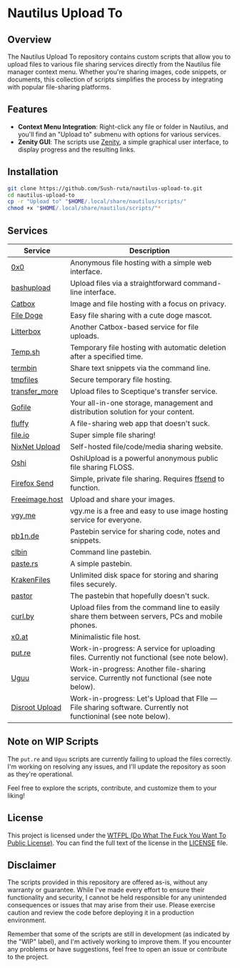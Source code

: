 Nautilus Upload To
==================

Overview
--------

The Nautilus Upload To repository contains custom scripts that allow you to upload files to various file sharing services directly from the Nautilus file manager context menu. Whether you're sharing images, code snippets, or documents, this collection of scripts simplifies the process by integrating with popular file-sharing platforms.

Features
--------

-   **Context Menu Integration**: Right-click any file or folder in Nautilus, and you'll find an "Upload to" submenu with options for various services.
-   **Zenity GUI**: The scripts use [Zenity](https://help.gnome.org/users/zenity/stable/), a simple graphical user interface, to display progress and the resulting links.

Installation
------------

```bash
git clone https://github.com/Sush-ruta/nautilus-upload-to.git
cd nautilus-upload-to
cp -r "Upload to" "$HOME/.local/share/nautilus/scripts/"
chmod +x "$HOME/.local/share/nautilus/scripts/"*
```

Services
--------

| Service | Description |
| --- | --- |
| [0x0](https://0x0.st/) | Anonymous file hosting with a simple web interface. |
| [bashupload](https://bashupload.com/) | Upload files via a straightforward command-line interface. |
| [Catbox](https://catbox.moe/) | Image and file hosting with a focus on privacy. |
| [File Doge](https://filedoge.com/) | Easy file sharing with a cute doge mascot. |
| [Litterbox](https://litterbox.catbox.moe/) | Another Catbox-based service for file uploads. |
| [Temp.sh](https://temp.sh/) | Temporary file hosting with automatic deletion after a specified time. |
| [termbin](https://termbin.com/) | Share text snippets via the command line. |
| [tmpfiles](https://tmpfiles.org/) | Secure temporary file hosting. |
| [transfer_more](https://up.sceptique.eu/) | Upload files to Sceptique's transfer service. |
| [Gofile](https://gofile.io/) | Your all-in-one storage, management and distribution solution for your content. |
| [fluffy](https://fluffy.cc/) | A file-sharing web app that doesn't suck. |
| [file.io](https://www.file.io/) | Super simple file sharing! |
| [NixNet Upload](https://up.nixnet.services/) | Self-hosted file/code/media sharing website. |
| [Oshi](https://oshi.at/) | OshiUpload is a powerful anonymous public file sharing FLOSS. |
| [Firefox Send](https://send.vis.ee/) | Simple, private file sharing. Requires [ffsend](https://github.com/timvisee/ffsend) to function. |
| [Freeimage.host](https://freeimage.host/) | Upload and share your images. |
| [vgy.me](https://vgy.me/) | vgy.me is a free and easy to use image hosting service for everyone. |
| [pb1n.de](http://pb1n.de/) | Pastebin service for sharing code, notes and snippets. |
| [clbin](https://clbin.com/) | Command line pastebin. |
| [paste.rs](https://paste.rs/) | A simple pastebin. |
| [KrakenFiles](https://krakenfiles.com/) | Unlimited disk space for storing and sharing files securely. |
| [pastor](https://c-v.sh/) | The pastebin that hopefully doesn't suck. |
| [curl.by](https://curl.by/) | Upload files from the command line to easily share them between servers, PCs and mobile phones. |
| [x0.at](https://x0.at/) | Minimalistic file host. |
| [put.re](https://put.re/) | Work-in-progress: A service for uploading files. Currently not functional (see note below). |
| [Uguu](https://uguu.se/) | Work-in-progress: Another file-sharing service. Currently not functional (see note below). |
| [Disroot Upload](https://upload.disroot.org/) | Work-in-progress: Let's Upload that FIle — File sharing software. Currently not functioninal (see note below). |

Note on WIP Scripts
-------------------

The `put.re` and `Uguu` scripts are currently failing to upload the files correctly. I'm working on resolving any issues, and I'll update the repository as soon as they're operational.

Feel free to explore the scripts, contribute, and customize them to your liking!

License
-------

This project is licensed under the [WTFPL (Do What The Fuck You Want To Public License)](https://github.com/Sush-ruta/custom-desktop/blob/main/LICENSE). You can find the full text of the license in the [LICENSE](LICENSE) file.

Disclaimer
----------

The scripts provided in this repository are offered as-is, without any warranty or guarantee. While I've made every effort to ensure their functionality and security, I cannot be held responsible for any unintended consequences or issues that may arise from their use. Please exercise caution and review the code before deploying it in a production environment.

Remember that some of the scripts are still in development (as indicated by the "WIP" label), and I'm actively working to improve them. If you encounter any problems or have suggestions, feel free to open an issue or contribute to the project.
